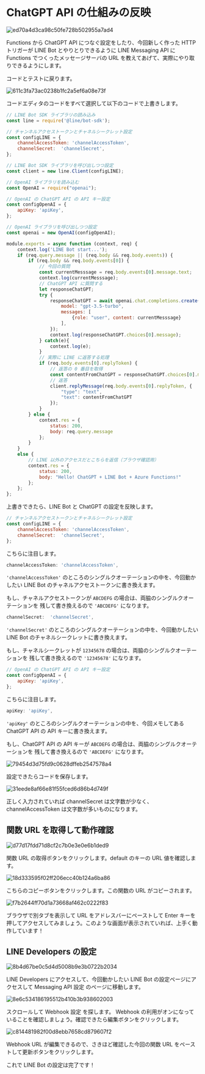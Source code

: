 # ChatGPT API の仕組みの反映

![ed70a4d3ca98c50fe728b502955a7ad4](https://i.gyazo.com/ed70a4d3ca98c50fe728b502955a7ad4.png)

Functions から ChatGPT API につなぐ設定をしたり、今回新しく作った HTTP トリガーが LINE Bot とやりとりできるように LINE Messaging API に Functions でつくったメッセージサーバの URL を教えてあげて、実際にやり取りできるようにします。

コードとテストに戻ります。

![611c3fa73ac0238b1fc2a5ef6a08e73f](https://i.gyazo.com/611c3fa73ac0238b1fc2a5ef6a08e73f.png)

コードエディタのコードをすべて選択して以下のコードで上書きします。

```js
// LINE Bot SDK ライブラリの読み込み
const line = require('@line/bot-sdk');

// チャンネルアクセストークンとチャネルシークレット設定
const configLINE = {
    channelAccessToken: 'channelAccessToken',
    channelSecret:  'channelSecret',
};

// LINE Bot SDK ライブラリを呼び出しつつ設定
const client = new line.Client(configLINE);

// OpenAI ライブラリを読み込む
const OpenAI = require("openai");

// OpenAI の ChatGPT API の API キー設定
const configOpenAI = {
    apiKey: 'apiKey',
};

// OpenAI ライブラリを呼び出しつつ設定
const openai = new OpenAI(configOpenAI);

module.exports = async function (context, req) {
    context.log('LINE Bot start...');
    if (req.query.message || (req.body && req.body.events)) {
        if (req.body && req.body.events[0]) {
            // 今回の質問
            const currentMesssage = req.body.events[0].message.text;
            context.log(currentMesssage);
            // ChatGPT API に質問する
            let responseChatGPT;
            try {
                responseChatGPT = await openai.chat.completions.create({
                    model: "gpt-3.5-turbo",
                    messages: [
                        {role: "user", content: currentMesssage}
                    ],
                });
                context.log(responseChatGPT.choices[0].message);
            } catch(e){
                context.log(e);
            }
            // 実際に LINE に返答する処理
            if (req.body.events[0].replyToken) {
                // 返答の 0 番目を取得
                const contentFromChatGPT = responseChatGPT.choices[0].message.content;
                // 返答
                client.replyMessage(req.body.events[0].replyToken, {
                    "type": "text",
                    "text": contentFromChatGPT
                });
            }
        } else {
            context.res = {
                status: 200,
                body: req.query.message
            };
        }
    }
    else {
        // LINE 以外のアクセスだとこちらを返信（ブラウザ確認用）
        context.res = {
            status: 200,
            body: "Hello! ChatGPT + LINE Bot + Azure Functions!"
        };
    };
};
```

上書きできたら、LINE Bot と ChatGPT の設定を反映します。

```js
// チャンネルアクセストークンとチャネルシークレット設定
const configLINE = {
    channelAccessToken: 'channelAccessToken',
    channelSecret:  'channelSecret',
};
```

こちらに注目します。

```js
channelAccessToken: 'channelAccessToken',
```

`'channelAccessToken'` のところのシングルクオーテーションの中を、今回動かしたい LINE Bot のチャネルアクセストークンに書き換えます。

もし、チャネルアクセストークンが `ABCDEFG` の場合は、両脇のシングルクオーテーションを
残して書き換えるので `'ABCDEFG'` になります。

```js
channelSecret:  'channelSecret',
```

`'channelSecret'` のところのシングルクオーテーションの中を、今回動かしたい LINE Bot のチャネルシークレットに書き換えます。

もし、チャネルシークレットが `12345678` の場合は、両脇のシングルクオーテーションを
残して書き換えるので `'12345678'` になります。

```js
// OpenAI の ChatGPT API の API キー設定
const configOpenAI = {
    apiKey: 'apiKey',
};
```

こちらに注目します。

```js
apiKey: 'apiKey',
```

`'apiKey'` のところのシングルクオーテーションの中を、今回メモしてある ChatGPT API の API キーに書き換えます。

もし、ChatGPT API の API キーが `ABCDEFG` の場合は、両脇のシングルクオーテーションを
残して書き換えるので `'ABCDEFG'` になります。

![79454d3d75fd9c0628dffeb2547578a4](https://i.gyazo.com/79454d3d75fd9c0628dffeb2547578a4.png)

設定できたらコードを保存します。

![31eede8af66e81f55fced6d86b4d749f](https://i.gyazo.com/31eede8af66e81f55fced6d86b4d749f.png)

正しく入力されていれば channelSecret は文字数が少なく、channelAccessToken は文字数が多いものになります。

## 関数 URL を取得して動作確認

![d77d17fdd71d8cf2c7b0e3e0e6b1ded9](https://i.gyazo.com/d77d17fdd71d8cf2c7b0e3e0e6b1ded9.png)

関数 URL の取得ボタンをクリックします。default のキーの URL 値を確認します。

![18d333595f02ff206ecc40b124a6ba86](https://i.gyazo.com/18d333595f02ff206ecc40b124a6ba86.png)

こちらのコピーボタンをクリックします。この関数の URL がコピーされます。

![f7b2644ff70d1a73668af462c0222f83](https://i.gyazo.com/f7b2644ff70d1a73668af462c0222f83.png)

ブラウザで別タブを表示して URL をアドレスバーにペーストして Enter キーを押してアクセスしてみましょう。このような画面が表示されていれば、上手く動作しています！

## LINE Developers の設定

![8b4d67be0c5d4d5008b9e3b0722b2034](https://i.gyazo.com/8b4d67be0c5d4d5008b9e3b0722b2034.png)

LINE Developers にアクセスして、今回動かしたい LINE Bot の設定ページにアクセスして Messaging API 設定 のページに移動します。

![8e6c534186195512b410b3b938602003](https://i.gyazo.com/8e6c534186195512b410b3b938602003.png)

スクロールして Webhook 設定 を探します。 Webhook の利用がオンになっていることを確認しましょう。確認できたら編集ボタンをクリックします。

![c814481982f00d8ebb7658cd879607f2](https://i.gyazo.com/c814481982f00d8ebb7658cd879607f2.png)

Webhook URL が編集できるので、さきほど確認した今回の関数 URL をペーストして更新ボタンをクリックします。

これで LINE Bot の設定は完了です！